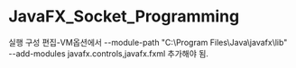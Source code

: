 # JavaFX_Socket_Programming

실행 구성 편집-VM옵션에서 
--module-path "C:\Program Files\Java\javafx\lib"
--add-modules javafx.controls,javafx.fxml
추가해야 됨.
